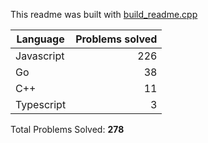 This readme was built with [build_readme.cpp](build_readme.cpp)

| Language | Problems solved |
| --- | ---: |
| Javascript | 226 |
| Go | 38 |
| C++ | 11 |
| Typescript | 3 |


Total Problems Solved: **278**
